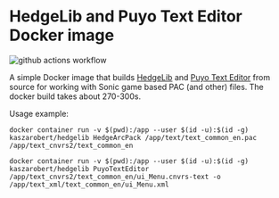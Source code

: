 # HedgeLib and Puyo Text Editor Docker image

![github actions workflow](https://github.com/kaszarobert/hedgelib_docker/actions/workflows/docker-image.yml/badge.svg)

A simple Docker image that builds [HedgeLib](https://github.com/Radfordhound/HedgeLib) and [Puyo Text Editor](https://github.com/nickworonekin/puyo-text-editor) from source for working with Sonic game based PAC (and other) files. The docker build takes about 270-300s.

Usage example:

```
docker container run -v $(pwd):/app --user $(id -u):$(id -g) kaszarobert/hedgelib HedgeArcPack /app/text/text_common_en.pac /app/text_cnvrs2/text_common_en
```

```
docker container run -v $(pwd):/app --user $(id -u):$(id -g) kaszarobert/hedgelib PuyoTextEditor /app/text_cnvrs2/text_common_en/ui_Menu.cnvrs-text -o /app/text_xml/text_common_en/ui_Menu.xml
```
